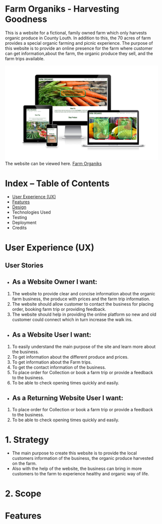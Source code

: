 # Farm Organiks - Harvesting Goodness

This is a website for a fictional, family owned farm which only harvests organic produce in County Louth. In addition to this, the 70 acres of farm provides a special organic farming and picnic experience. The purpose of this website is to provide an online presence for the farm where customer can get information,about the farm, the organic produce they sell, and the farm trips available.

![Farm Organiks Responsive Image](/assets/images/readmeimages/farm-organiks-responsive.jpg "Farm Organiks Responsive Image")
The website can be viewed here. [Farm Organiks](https://bijoykm.github.io/farmorganiks)

# Index – Table of Contents
- [User Experience (UX)](#user-experience-ux)
- [Features](#features)
- [Design](#design)
- Technologies Used
- Testing
- Deployment
- Credits

# User Experience (UX)
## User Stories
* ## As a Website Owner I want:
1. The website to provide clear and concise information about the organic farm business, the produce with prices and the farm trip information.
2. The website should allow customer to contact the business for placing order, booking farm trip or providing feedback.
3. The website should help in providing the online platform so new and old customer could connect which in turn increase the walk ins.

* ## As a Website User I want:
1. To easily understand the main purpose of the site and learn more about the business.
2. To get information about the different produce and prices.
3. To get information about the Farm trips.
4. To get the contact information of the business.
5. To place order for Collection or book a farm trip or provide a feedback to the business.
6. To be able to check opening times quickly and easily.

* ## As a Returning Website User I want:
1. To place order for Collection or book a farm trip or provide a feedback to the business.
2. To be able to check opening times quickly and easily.

# 1. Strategy
* The main purpose to create this website is to provide the local customers information of the business, the organic produce harvested on the farm. 
* Also with the help of the website, the business can bring in more customers to the farm to experience healthy and organic way of life.

# 2. Scope


# Features